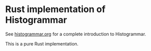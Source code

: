 Rust implementation of Histogrammar
===================================

See [histogrammar.org](http://histogrammar.org) for a complete introduction to Histogrammar.

This is a pure Rust implementation.
